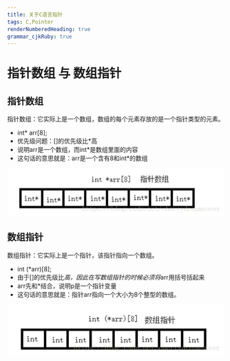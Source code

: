 ```yaml
---
title: 关于C语言指针
tags: C,Pointer
renderNumberedHeading: true
grammar_cjkRuby: true
---
```


# 指针数组 与 数组指针

## 指针数组

指针数组：它实际上是一个数组，数组的每个元素存放的是一个指针类型的元素。

 - int* arr[8];
 - 优先级问题：[]的优先级比*高
 - 说明arr是一个数组，而int*是数组里面的内容
 - 这句话的意思就是：arr是一个含有8和int*的数组

![enter description here](./images/1644482867949.png)

## 数组指针
数组指针：它实际上是一个指针，该指针指向一个数组。

 - int (*arr)[8];
 - 由于[]的优先级比*高，因此在写数组指针的时候必须将*arr用括号括起来
 - arr先和*结合，说明p是一个指针变量
 - 这句话的意思就是：指针arr指向一个大小为8个整型的数组。

![enter description here](./images/1644482909999.png)